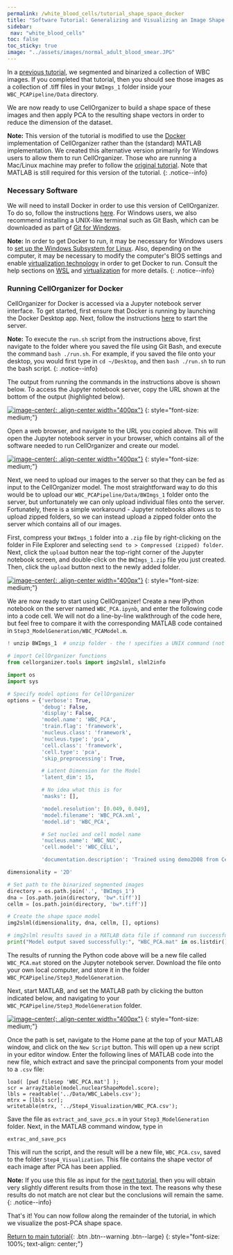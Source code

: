 ```yaml
---
permalink: /white_blood_cells/tutorial_shape_space_docker
title: "Software Tutorial: Generalizing and Visualizing an Image Shape Space After Applying PCA (in Docker)"
sidebar:
 nav: "white_blood_cells"
toc: false
toc_sticky: true
image: "../assets/images/normal_adult_blood_smear.JPG"
---
```


In a [previous tutorial](tutorial_nuclear_segmentation), we segmented and binarized a collection of WBC images. If you completed that tutorial, then you should see those images as a collection of .tiff files in your `BWImgs_1` folder inside your `WBC_PCAPipeline/Data` directory.

We are now ready to use CellOrganizer to build a shape space of these images and then apply PCA to the resulting shape vectors in order to reduce the dimension of the dataset.

**Note:** This version of the tutorial is modified to use the <a href="https://www.docker.com/" target="_blank">Docker</a> implementation of CellOrganizer rather than the (standard) MATLAB implementation. We created this alternative version primarily for Windows users to allow them to run CellOrganizer. Those who are running a Mac/Linux machine may prefer to follow the [original tutorial](tutorial_shape_space). Note that MATLAB is still required for this version of the tutorial.
{: .notice--info}

### Necessary Software

We will need to install Docker in order to use this version of CellOrganizer. To do so, follow the instructions <a href="https://docs.docker.com/desktop/install/windows-install/" target="_blank">here</a>. For Windows users, we also recommend installing a UNIX-like terminal such as Git Bash, which can be downloaded as part of <a href="https://gitforwindows.org/" target="_blank">Git for Windows</a>.

**Note:** In order to get Docker to run, it may be necessary for Windows users to <a href="https://docs.microsoft.com/en-us/windows/wsl/install" target="_blank">set up the Windows Subsystem for Linux</a>. Also, depending on the computer, it may be necessary to modify the computer's BIOS settings and enable <a href="https://en.wikipedia.org/wiki/Virtualization" target="_blank">virtualization technology</a> in order to get Docker to run. Consult the help sections on <a href="https://docs.docker.com/desktop/install/windows-install/#wsl-2-backend" target="_blank">WSL</a> and <a href="https://docs.docker.com/desktop/troubleshoot/topics/#virtualization" target="_blank">virtualization</a> for more details.
{: .notice--info}


### Running CellOrganizer for Docker

CellOrganizer for Docker is accessed via a Jupyter notebook server interface. To get started, first ensure that Docker is running by launching the Docker Desktop app. Next, follow the instructions <a href="https://cellorganizer.readthedocs.io/en/latest/chapters/cellorganizer_for_docker.html#getting-started" target="_blank">here</a> to start the server.

**Note:** To execute the `run.sh` script from the instructions above, first navigate to the folder where you saved the file using Git Bash, and execute the command `bash ./run.sh`. For example, if you saved the file onto your desktop, you would first type in `cd ~/Desktop`, and then `bash ./run.sh` to run the bash script.
{: .notice--info}

The output from running the commands in the instructions above is shown below. To access the Jupyter notebook server, copy the URL shown at the bottom of the output (highlighted below).

[![image-center](../assets/images/600px/shape_space_docker_img1.png){: .align-center width="400px"}](../assets/images/shape_space_docker_img1.png)
{: style="font-size: medium;"}

Open a web browser, and navigate to the URL you copied above. This will open the Jupyter notebook server in your browser, which contains all of the software needed to run CellOrganizer and create our model.

[![image-center](../assets/images/600px/shape_space_docker_img2.png){: .align-center width="400px"}](../assets/images/shape_space_docker_img2.png)
{: style="font-size: medium;"}

Next, we need to upload our images to the server so that they can be fed as input to the CellOrganizer model. The most straightforward way to do this would be to upload our `WBC_PCAPipeline/Data/BWImgs_1` folder onto the server, but unfortunately we can only upload individual files onto the server. Fortunately, there is a simple workaround - Jupyter notebooks allows us to upload zipped folders, so we can instead upload a zipped folder onto the server which contains all of our images.

First, compress your `BWImgs_1` folder into a `.zip` file by right-clicking on the folder in  File Explorer and selecting `send to > Compressed (zipped) folder`. Next, click the `upload` button near the top-right corner of the Jupyter notebook screen, and double-click on the `BWImgs_1.zip` file you just created. Then, click the `upload` button next to the newly added folder.

[![image-center](../assets/images/600px/shape_space_docker_img3.png){: .align-center width="400px"}](../assets/images/shape_space_docker_img3.png)
{: style="font-size: medium;"}

We are now ready to start using CellOrganizer! Create a new IPython notebook on the server named `WBC_PCA.ipynb`, and enter the following code into a code cell. We will not do a line-by-line walkthrough of the code here, but feel free to compare it with the corresponding MATLAB code contained in `Step3_ModelGeneration/WBC_PCAModel.m`.

~~~ python
! unzip BWImgs_1  # unzip folder - the ! specifies a UNIX command (not python)

# import CellOrganizer functions
from cellorganizer.tools import img2slml, slml2info

import os
import sys

# Specify model options for CellOrganizer
options = {'verbose': True,
           'debug': False,
           'display': False,
           'model.name': 'WBC_PCA',
           'train.flag': 'framework',
           'nucleus.class': 'framework',
           'nucleus.type': 'pca',
           'cell.class': 'framework',
           'cell.type': 'pca',
           'skip_preprocessing': True,

           # Latent Dimension for the Model
           'latent_dim': 15,

           # No idea what this is for
           'masks': [],

           'model.resolution': [0.049, 0.049],
           'model.filename': 'WBC_PCA.xml',
           'model.id': 'WBC_PCA',

           # Set nuclei and cell model name
           'nucleus.name': 'WBC_NUC',
           'cell.model': 'WBC_CELL',

           'documentation.description': 'Trained using demo2D08 from CellOrganizer.'}

dimensionality = '2D'

# Set path to the binarized segmented images
directory = os.path.join('.', 'BWImgs_1')
dna = [os.path.join(directory, 'bw*.tiff')]
cellm = [os.path.join(directory, 'bw*.tiff')]

# Create the shape space model
img2slml(dimensionality, dna, cellm, [], options)

# img2slml results saved in a MATLAB data file if command run successfully.
print("Model output saved successfully:", "WBC_PCA.mat" in os.listdir())
~~~

The results of running the Python code above will be a new file called `WBC_PCA.mat` stored on the Jupyter notebook server. Download the file onto your own local computer, and store it in the folder `WBC_PCAPipeline/Step3_ModelGeneration`.

Next, start MATLAB, and set the MATLAB path by clicking the button indicated below, and navigating to your `WBC_PCAPipeline/Step3_ModelGeneration` folder.

[![image-center](../assets/images/600px/shape_space_docker_img4.png){: .align-center width="400px"}](../assets/images/shape_space_docker_img4.png)
{: style="font-size: medium;"}

Once the path is set, navigate to the Home pane at the top of your MATLAB window, and click on the `New Script` button. This will open up a new script in your editor window. Enter the following lines of MATLAB code into the new file, which extract and save the principal components from your model to a `.csv` file:

~~~
load( [pwd filesep 'WBC_PCA.mat'] );
scr = array2table(model.nuclearShapeModel.score);
lbls = readtable('../Data/WBC_Labels.csv');
mtrx = [lbls scr];
writetable(mtrx, '../Step4_Visualization/WBC_PCA.csv');
~~~

Save the file as `extract_and_save_pcs.m` in your `Step3_ModelGeneration` folder. Next, in the MATLAB command window, type in 

~~~
extrac_and_save_pcs
~~~

This will run the script, and the result will be a new file, `WBC_PCA.csv`, saved to the folder `Step4_Visualization`. This file contains the shape vector of each image after PCA has been applied.

**Note:** If you use this file as input for the [next tutorial](tutorial_image_classification), then you will obtain very slightly different results from those in the text. The reasons why these results do not match are not clear but the conclusions will remain the same.
{: .notice--info}

That's it! You can now follow along the remainder of the tutorial, in which we visualize the post-PCA shape space.

[Return to main tutorial](tutorial_shape_space#shape-space-visualization){: .btn .btn--warning .btn--large}
{: style="font-size: 100%; text-align: center;"}
